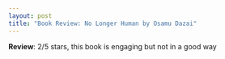 ```yaml
---
layout: post
title: "Book Review: No Longer Human by Osamu Dazai"
---
```



**Review**: 2/5 stars, this book is engaging but not in a good way
